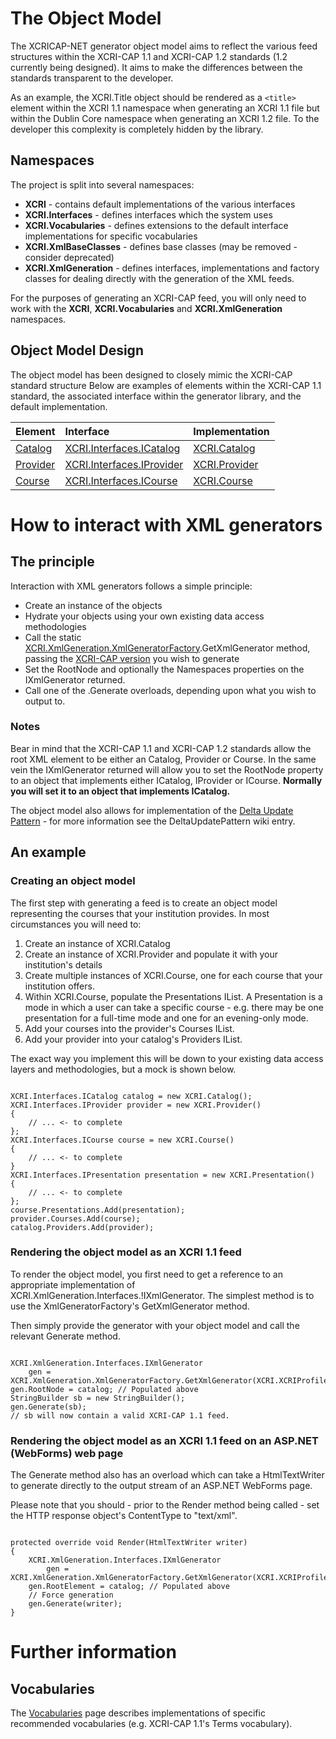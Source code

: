 # The Object Model #

The XCRICAP-NET generator object model aims to reflect the various feed structures within the XCRI-CAP 1.1 and XCRI-CAP 1.2 standards (1.2 currently being designed).  It aims to make the differences between the standards transparent to the developer.

As an example, the XCRI.Title object should be rendered as a `<title>` element within the XCRI 1.1 namespace when generating an XCRI 1.1 file but within the Dublin Core namespace when generating an XCRI 1.2 file.  To the developer this complexity is completely hidden by the library.

## Namespaces ##

The project is split into several namespaces:
  * **XCRI** - contains default implementations of the various interfaces
  * **XCRI.Interfaces** - defines interfaces which the system uses
  * **XCRI.Vocabularies** - defines extensions to the default interface implementations for specific vocabularies
  * **XCRI.XmlBaseClasses** - defines base classes (may be removed - consider deprecated)
  * **XCRI.XmlGeneration** - defines interfaces, implementations and factory classes for dealing directly with the generation of the XML feeds.

For the purposes of generating an XCRI-CAP feed, you will only need to work with the **XCRI**, **XCRI.Vocabularies** and **XCRI.XmlGeneration** namespaces.

## Object Model Design ##

The object model has been designed to closely mimic the XCRI-CAP standard structure  Below are examples of elements within the XCRI-CAP 1.1 standard, the associated interface within the generator library, and the default implementation.

| **Element** | **Interface** | **Implementation** |
|:------------|:--------------|:-------------------|
| [Catalog](http://www.xcri.org/wiki/index.php/Catalog) | [XCRI.Interfaces.ICatalog](http://code.google.com/p/xcricap-net/source/browse/XCRI/Interfaces/ICatalog.cs) | [XCRI.Catalog](http://code.google.com/p/xcricap-net/source/browse/XCRI/Catalog.cs) |
| [Provider](http://www.xcri.org/wiki/index.php/Provider) | [XCRI.Interfaces.IProvider](http://code.google.com/p/xcricap-net/source/browse/XCRI/Interfaces/IProvider.cs) | [XCRI.Provider](http://code.google.com/p/xcricap-net/source/browse/XCRI/Provider.cs) |
| [Course](http://www.xcri.org/wiki/index.php/Course) | [XCRI.Interfaces.ICourse](http://code.google.com/p/xcricap-net/source/browse/XCRI/Interfaces/ICourse.cs) | [XCRI.Course](http://code.google.com/p/xcricap-net/source/browse/XCRI/Course.cs) |

# How to interact with XML generators #

## The principle ##

Interaction with XML generators follows a simple principle:
  * Create an instance of the objects
  * Hydrate your objects using your own existing data access methodologies
  * Call the static [XCRI.XmlGeneration.XmlGeneratorFactory](http://code.google.com/p/xcricap-net/source/browse/XCRI/XmlGeneration/XmlGeneratorFactory.cs).GetXmlGenerator method, passing the [XCRI-CAP version](http://code.google.com/p/xcricap-net/source/browse/XCRI/XCRIProfiles.cs) you wish to generate
  * Set the RootNode and optionally the Namespaces properties on the IXmlGenerator returned.
  * Call one of the .Generate overloads, depending upon what you wish to output to.

### Notes ###

Bear in mind that the XCRI-CAP 1.1 and XCRI-CAP 1.2 standards allow the root XML element to be either an Catalog, Provider or Course.  In the same vein the IXmlGenerator returned will allow you to set the RootNode property to an object that implements either ICatalog, IProvider or ICourse.  **Normally you will set it to an object that implements ICatalog.**

The object model also allows for implementation of the [Delta Update Pattern](http://www.xcri.org/wiki/index.php/Delta_update_pattern) - for more information see the DeltaUpdatePattern wiki entry.

## An example ##

### Creating an object model ###

The first step with generating a feed is to create an object model representing the courses that your institution provides.  In most circumstances you will need to:
  1. Create an instance of XCRI.Catalog
  1. Create an instance of XCRI.Provider and populate it with your institution's details
  1. Create multiple instances of XCRI.Course, one for each course that your institution offers.
  1. Within XCRI.Course, populate the Presentations IList.  A Presentation is a mode in which a user can take a specific course - e.g. there may be one presentation for a full-time mode and one for an evening-only mode.
  1. Add your courses into the provider's Courses IList.
  1. Add your provider into your catalog's Providers IList.

The exact way you implement this will be down to your existing data access layers and methodologies, but a mock is shown below.

```

XCRI.Interfaces.ICatalog catalog = new XCRI.Catalog();
XCRI.Interfaces.IProvider provider = new XCRI.Provider()
{
	// ... <- to complete
};
XCRI.Interfaces.ICourse course = new XCRI.Course()
{
	// ... <- to complete
}
XCRI.Interfaces.IPresentation presentation = new XCRI.Presentation()
{
	// ... <- to complete
};
course.Presentations.Add(presentation);
provider.Courses.Add(course);
catalog.Providers.Add(provider);

```

### Rendering the object model as an XCRI 1.1 feed ###

To render the object model, you first need to get a reference to an appropriate implementation of XCRI.XmlGeneration.Interfaces.!IXmlGenerator.  The simplest method is to use the XmlGeneratorFactory's GetXmlGenerator method.

Then simply provide the generator with your object model and call the relevant Generate method.

```

XCRI.XmlGeneration.Interfaces.IXmlGenerator
	gen = XCRI.XmlGeneration.XmlGeneratorFactory.GetXmlGenerator(XCRI.XCRIProfiles.XCRI_v1.1;
gen.RootNode = catalog; // Populated above
StringBuilder sb = new StringBuilder();
gen.Generate(sb);
// sb will now contain a valid XCRI-CAP 1.1 feed.

```

### Rendering the object model as an XCRI 1.1 feed on an ASP.NET (WebForms) web page ###

The Generate method also has an overload which can take a HtmlTextWriter to generate directly to the output stream of an ASP.NET WebForms page.

Please note that you should - prior to the Render method being called - set the HTTP response object's ContentType to "text/xml".

```

protected override void Render(HtmlTextWriter writer)
{
	XCRI.XmlGeneration.Interfaces.IXmlGenerator
		gen = XCRI.XmlGeneration.XmlGeneratorFactory.GetXmlGenerator(XCRI.XCRIProfiles.XCRI_v1_1);
	gen.RootElement = catalog; // Populated above
	// Force generation
	gen.Generate(writer);
}

```

# Further information #

## Vocabularies ##

The [Vocabularies](Vocabularies.md) page describes implementations of specific recommended vocabularies (e.g. XCRI-CAP 1.1's Terms vocabulary).